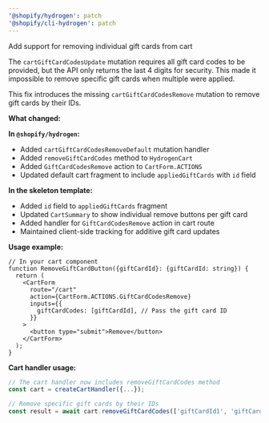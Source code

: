 ```yaml
---
'@shopify/hydrogen': patch
'@shopify/cli-hydrogen': patch
---
```


Add support for removing individual gift cards from cart

The `cartGiftCardCodesUpdate` mutation requires all gift card codes to be provided, but the API only returns the last 4 digits for security. This made it impossible to remove specific gift cards when multiple were applied.

This fix introduces the missing `cartGiftCardCodesRemove` mutation to remove gift cards by their IDs.

**What changed:**

**In `@shopify/hydrogen`:**

- Added `cartGiftCardCodesRemoveDefault` mutation handler
- Added `removeGiftCardCodes` method to `HydrogenCart`
- Added `GiftCardCodesRemove` action to `CartForm.ACTIONS`
- Updated default cart fragment to include `appliedGiftCards` with `id` field

**In the skeleton template:**

- Added `id` field to `appliedGiftCards` fragment
- Updated `CartSummary` to show individual remove buttons per gift card
- Added handler for `GiftCardCodesRemove` action in cart route
- Maintained client-side tracking for additive gift card updates

**Usage example:**

```tsx
// In your cart component
function RemoveGiftCardButton({giftCardId}: {giftCardId: string}) {
  return (
    <CartForm
      route="/cart"
      action={CartForm.ACTIONS.GiftCardCodesRemove}
      inputs={{
        giftCardCodes: [giftCardId], // Pass the gift card ID
      }}
    >
      <button type="submit">Remove</button>
    </CartForm>
  );
}
```

**Cart handler usage:**

```ts
// The cart handler now includes removeGiftCardCodes method
const cart = createCartHandler({...});

// Remove specific gift cards by their IDs
const result = await cart.removeGiftCardCodes(['giftCardId1', 'giftCardId2']);
```

